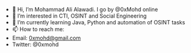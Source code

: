 - 👋 Hi, I’m Mohammad Ali Alawadi. I go by @0xMohd online
- 👀 I’m interested in CTI, OSINT and Social Engineering
- 🌱 I’m currently learning Java, Python and automation of OSINT tasks
- 📫 How to reach me:
-  Email: 0xmohd@gmail.com
-  Twitter: @0xmohd
